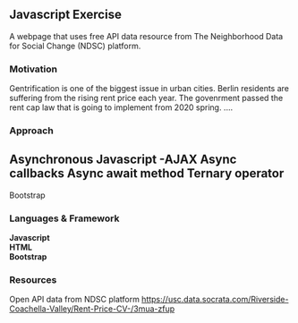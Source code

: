 ## Javascript Exercise
A webpage that uses free API data resource from The Neighborhood Data for Social Change (NDSC) platform.

### Motivation

Gentrification is one of the biggest issue in urban cities. Berlin residents are suffering from the rising rent price each year. The govenrment passed the rent cap law that is going to implement from 2020 spring. ....


### Approach

Asynchronous Javascript -AJAX
Async callbacks 
Async await method 
Ternary operator 
-
Bootstrap 


### Languages & Framework

**Javascript** <br>
**HTML**<br>
**Bootstrap**<br>

### Resources


Open API data from NDSC platform
https://usc.data.socrata.com/Riverside-Coachella-Valley/Rent-Price-CV-/3mua-zfup

